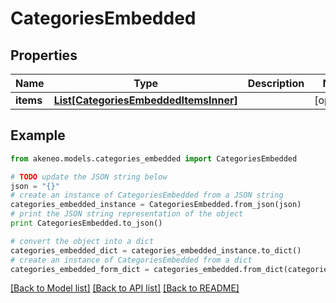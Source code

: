 # CategoriesEmbedded


## Properties
Name | Type | Description | Notes
------------ | ------------- | ------------- | -------------
**items** | [**List[CategoriesEmbeddedItemsInner]**](CategoriesEmbeddedItemsInner.md) |  | [optional] 

## Example

```python
from akeneo.models.categories_embedded import CategoriesEmbedded

# TODO update the JSON string below
json = "{}"
# create an instance of CategoriesEmbedded from a JSON string
categories_embedded_instance = CategoriesEmbedded.from_json(json)
# print the JSON string representation of the object
print CategoriesEmbedded.to_json()

# convert the object into a dict
categories_embedded_dict = categories_embedded_instance.to_dict()
# create an instance of CategoriesEmbedded from a dict
categories_embedded_form_dict = categories_embedded.from_dict(categories_embedded_dict)
```
[[Back to Model list]](../README.md#documentation-for-models) [[Back to API list]](../README.md#documentation-for-api-endpoints) [[Back to README]](../README.md)



